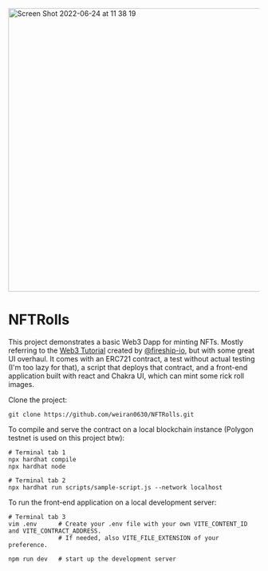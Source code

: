 <img width="567" alt="Screen Shot 2022-06-24 at 11 38 19" src="https://user-images.githubusercontent.com/64012303/175457300-5c90e73d-1348-48f8-8379-a18366dd9c50.png">

# NFTRolls

This project demonstrates a basic Web3 Dapp for minting NFTs. Mostly referring to the [Web3 Tutorial](https://github.com/fireship-io/web3-nft-dapp-tutorial) created by [@fireship-io](https://github.com/fireship-io), but with some great UI overhaul. It comes with an ERC721 contract, a test without actual testing (I'm too lazy for that), a script that deploys that contract, and a front-end application built with react and Chakra UI, which can mint some rick roll images.

Clone the project:

```shell
git clone https://github.com/weiran0630/NFTRolls.git
```

To compile and serve the contract on a local blockchain instance (Polygon testnet is used on this project btw):

```shell
# Terminal tab 1
npx hardhat compile
npx hardhat node

# Terminal tab 2
npx hardhat run scripts/sample-script.js --network localhost
```

To run the front-end application on a local development server:

```shell
# Terminal tab 3
vim .env      # Create your .env file with your own VITE_CONTENT_ID and VITE_CONTRACT_ADDRESS.
              # If needed, also VITE_FILE_EXTENSION of your preference.

npm run dev   # start up the development server
```
